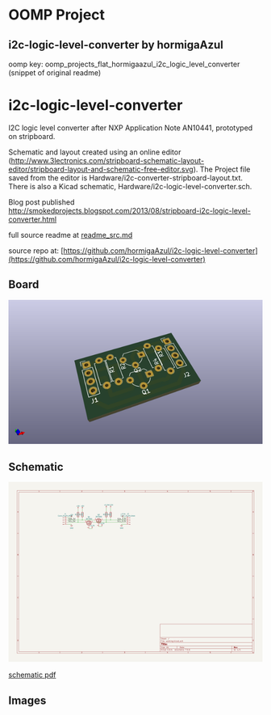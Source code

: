 # OOMP Project  
## i2c-logic-level-converter  by hormigaAzul  
  
oomp key: oomp_projects_flat_hormigaazul_i2c_logic_level_converter  
(snippet of original readme)  
  
i2c-logic-level-converter  
=========================  
  
I2C logic level converter after NXP Application Note AN10441, prototyped on stripboard.  
  
Schematic and layout created using an online editor (http://www.3lectronics.com/stripboard-schematic-layout-editor/stripboard-layout-and-schematic-free-editor.svg). The Project file saved from the editor is Hardware/i2c-converter-stripboard-layout.txt. There is also a Kicad schematic, Hardware/i2c-logic-level-converter.sch.  
  
Blog post published http://smokedprojects.blogspot.com/2013/08/stripboard-i2c-logic-level-converter.html  
  
  full source readme at [readme_src.md](readme_src.md)  
  
source repo at: [https://github.com/hormigaAzul/i2c-logic-level-converter](https://github.com/hormigaAzul/i2c-logic-level-converter)  
## Board  
  
[![working_3d.png](working_3d_600.png)](working_3d.png)  
## Schematic  
  
[![working_schematic.png](working_schematic_600.png)](working_schematic.png)  
  
[schematic pdf](working_schematic.pdf)  
## Images  

